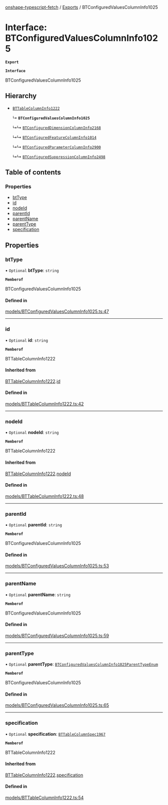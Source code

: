 [onshape-typescript-fetch](../README.md) / [Exports](../modules.md) / BTConfiguredValuesColumnInfo1025

# Interface: BTConfiguredValuesColumnInfo1025

**`Export`**

**`Interface`**

BTConfiguredValuesColumnInfo1025

## Hierarchy

- [`BTTableColumnInfo1222`](BTTableColumnInfo1222.md)

  ↳ **`BTConfiguredValuesColumnInfo1025`**

  ↳↳ [`BTConfiguredDimensionColumnInfo2168`](BTConfiguredDimensionColumnInfo2168.md)

  ↳↳ [`BTConfiguredFeatureColumnInfo1014`](BTConfiguredFeatureColumnInfo1014.md)

  ↳↳ [`BTConfiguredParameterColumnInfo2900`](BTConfiguredParameterColumnInfo2900.md)

  ↳↳ [`BTConfiguredSuppressionColumnInfo2498`](BTConfiguredSuppressionColumnInfo2498.md)

## Table of contents

### Properties

- [btType](BTConfiguredValuesColumnInfo1025.md#bttype)
- [id](BTConfiguredValuesColumnInfo1025.md#id)
- [nodeId](BTConfiguredValuesColumnInfo1025.md#nodeid)
- [parentId](BTConfiguredValuesColumnInfo1025.md#parentid)
- [parentName](BTConfiguredValuesColumnInfo1025.md#parentname)
- [parentType](BTConfiguredValuesColumnInfo1025.md#parenttype)
- [specification](BTConfiguredValuesColumnInfo1025.md#specification)

## Properties

### btType

• `Optional` **btType**: `string`

**`Memberof`**

BTConfiguredValuesColumnInfo1025

#### Defined in

[models/BTConfiguredValuesColumnInfo1025.ts:47](https://github.com/toebes/onshape-typescript-fetch/blob/3e11ae1/models/BTConfiguredValuesColumnInfo1025.ts#L47)

___

### id

• `Optional` **id**: `string`

**`Memberof`**

BTTableColumnInfo1222

#### Inherited from

[BTTableColumnInfo1222](BTTableColumnInfo1222.md).[id](BTTableColumnInfo1222.md#id)

#### Defined in

[models/BTTableColumnInfo1222.ts:42](https://github.com/toebes/onshape-typescript-fetch/blob/3e11ae1/models/BTTableColumnInfo1222.ts#L42)

___

### nodeId

• `Optional` **nodeId**: `string`

**`Memberof`**

BTTableColumnInfo1222

#### Inherited from

[BTTableColumnInfo1222](BTTableColumnInfo1222.md).[nodeId](BTTableColumnInfo1222.md#nodeid)

#### Defined in

[models/BTTableColumnInfo1222.ts:48](https://github.com/toebes/onshape-typescript-fetch/blob/3e11ae1/models/BTTableColumnInfo1222.ts#L48)

___

### parentId

• `Optional` **parentId**: `string`

**`Memberof`**

BTConfiguredValuesColumnInfo1025

#### Defined in

[models/BTConfiguredValuesColumnInfo1025.ts:53](https://github.com/toebes/onshape-typescript-fetch/blob/3e11ae1/models/BTConfiguredValuesColumnInfo1025.ts#L53)

___

### parentName

• `Optional` **parentName**: `string`

**`Memberof`**

BTConfiguredValuesColumnInfo1025

#### Defined in

[models/BTConfiguredValuesColumnInfo1025.ts:59](https://github.com/toebes/onshape-typescript-fetch/blob/3e11ae1/models/BTConfiguredValuesColumnInfo1025.ts#L59)

___

### parentType

• `Optional` **parentType**: [`BTConfiguredValuesColumnInfo1025ParentTypeEnum`](../modules.md#btconfiguredvaluescolumninfo1025parenttypeenum-1)

**`Memberof`**

BTConfiguredValuesColumnInfo1025

#### Defined in

[models/BTConfiguredValuesColumnInfo1025.ts:65](https://github.com/toebes/onshape-typescript-fetch/blob/3e11ae1/models/BTConfiguredValuesColumnInfo1025.ts#L65)

___

### specification

• `Optional` **specification**: [`BTTableColumnSpec1967`](BTTableColumnSpec1967.md)

**`Memberof`**

BTTableColumnInfo1222

#### Inherited from

[BTTableColumnInfo1222](BTTableColumnInfo1222.md).[specification](BTTableColumnInfo1222.md#specification)

#### Defined in

[models/BTTableColumnInfo1222.ts:54](https://github.com/toebes/onshape-typescript-fetch/blob/3e11ae1/models/BTTableColumnInfo1222.ts#L54)
